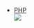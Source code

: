 * [PHP](https://www.wikiwand.com/zh-hans/PHP)  
![](http://ww2.sinaimg.cn/large/77f7a144gw1f60fg5xutsj20eq15iwql.jpg)